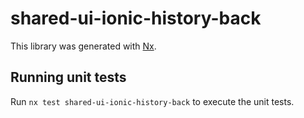 # shared-ui-ionic-history-back

This library was generated with [Nx](https://nx.dev).

## Running unit tests

Run `nx test shared-ui-ionic-history-back` to execute the unit tests.
